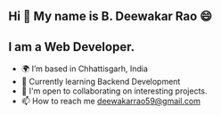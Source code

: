 Hi 👋 My name is B. Deewakar Rao 😄
--------------------------------------------------------------------------------------------------------------------------------------------------------------------------------------------
I am a Web Developer.
--------------------------------------------------------------------------------------------------------------------------------------------------------------------------------------------
- 🌍 I’m based in Chhattisgarh, India
- 🧠 Currently learning Backend Development
- 🤝 I'm open to collaborating on interesting projects.
- 📫 How to reach me deewakarrao59@gmail.com
